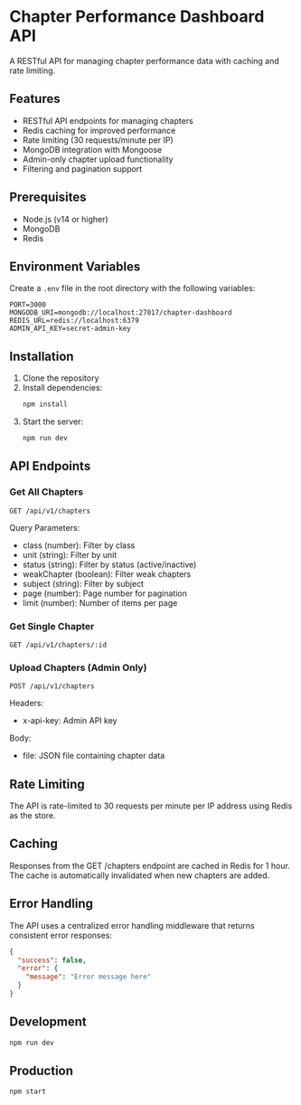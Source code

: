 # Chapter Performance Dashboard API

A RESTful API for managing chapter performance data with caching and rate limiting.

## Features

- RESTful API endpoints for managing chapters
- Redis caching for improved performance
- Rate limiting (30 requests/minute per IP)
- MongoDB integration with Mongoose
- Admin-only chapter upload functionality
- Filtering and pagination support

## Prerequisites

- Node.js (v14 or higher)
- MongoDB
- Redis

## Environment Variables

Create a `.env` file in the root directory with the following variables:

```env
PORT=3000
MONGODB_URI=mongodb://localhost:27017/chapter-dashboard
REDIS_URL=redis://localhost:6379
ADMIN_API_KEY=secret-admin-key
```

## Installation

1. Clone the repository
2. Install dependencies:
   ```bash
   npm install
   ```
3. Start the server:
   ```bash
   npm run dev
   ```

## API Endpoints

### Get All Chapters
```
GET /api/v1/chapters
```
Query Parameters:
- class (number): Filter by class
- unit (string): Filter by unit
- status (string): Filter by status (active/inactive)
- weakChapter (boolean): Filter weak chapters
- subject (string): Filter by subject
- page (number): Page number for pagination
- limit (number): Number of items per page

### Get Single Chapter
```
GET /api/v1/chapters/:id
```

### Upload Chapters (Admin Only)
```
POST /api/v1/chapters
```
Headers:
- x-api-key: Admin API key

Body:
- file: JSON file containing chapter data

## Rate Limiting

The API is rate-limited to 30 requests per minute per IP address using Redis as the store.

## Caching

Responses from the GET /chapters endpoint are cached in Redis for 1 hour. The cache is automatically invalidated when new chapters are added.

## Error Handling

The API uses a centralized error handling middleware that returns consistent error responses:

```json
{
  "success": false,
  "error": {
    "message": "Error message here"
  }
}
```

## Development

```bash
npm run dev
```

## Production

```bash
npm start
``` 
